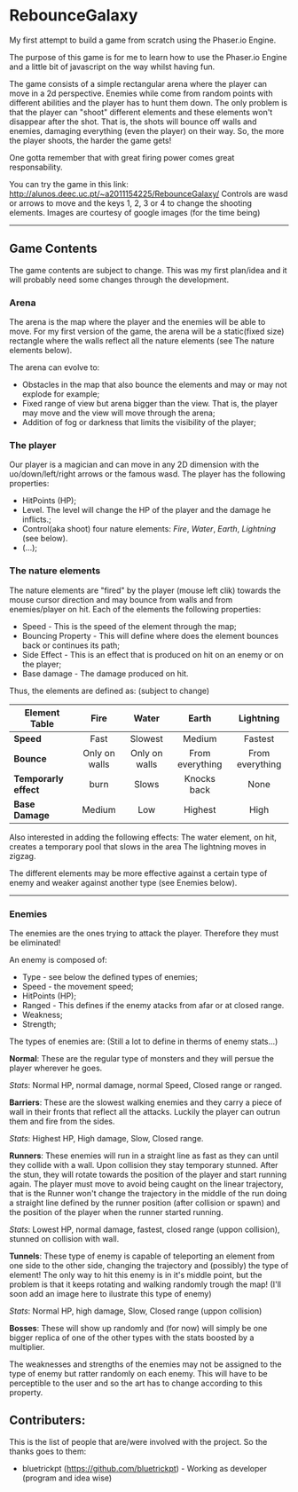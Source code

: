 # RebounceGalaxy

My first attempt to build a game from scratch using the Phaser.io Engine.

The purpose of this game is for me to learn how to use the Phaser.io Engine and a little bit of javascript on the way whilst having fun.

The game consists of a simple rectangular arena where the player can move in a 2d perspective. Enemies while come from random points with different abilities and the player has to hunt them down. The only problem is that the player can "shoot" different elements and these elements won't disappear after the shot. That is, the shots will bounce off walls and enemies, damaging everything (even the player) on their way. So, the more the player shoots, the harder the game gets!

One gotta remember that with great firing power comes great responsability.

You can try the game in this link: http://alunos.deec.uc.pt/~a2011154225/RebounceGalaxy/
Controls are wasd or arrows to move and the keys 1, 2, 3 or 4 to change the shooting elements.
Images are courtesy of google images (for the time being)

***

## Game Contents
The game contents are subject to change. This was my first plan/idea and it will probably need some changes through the development.

### Arena

The arena is the map where the player and the enemies will be able to move.
For my first version of the game, the arena will be a static(fixed size) rectangle where the walls reflect all the nature elements (see The nature elements below).

The arena can evolve to:
* Obstacles in the map that also bounce the elements and may or may not explode for example;
* Fixed range of view but arena bigger than the view. That is, the player may move and the view will move through the arena;
* Addition of fog or darkness that limits the visibility of the player;

### The player

Our player is a magician and can move in any 2D dimension with the uo/down/left/right arrows or the famous wasd. The player has the following properties:
* HitPoints (HP);
* Level. The level will change the HP of the player and the damage he inflicts.;
* Control(aka shoot) four nature elements: *Fire*, *Water*, *Earth*, *Lightning* (see below).
* (...);

### The nature elements

The nature elements are "fired" by the player (mouse left clik) towards the mouse cursor direction and may bounce from walls and from enemies/player on hit. Each of the elements the following properties:

* Speed - This is the speed of the element through the map;
* Bouncing Property - This will define where does the element bounces back or continues its path;
* Side Effect - This is an effect that is produced on hit on an enemy or on the player;
* Base damage - The damage produced on hit.

Thus, the elements are defined as: (subject to change)

| Element Table       | Fire          | Water         | Earth           | Lightning	  |
|   -------------     | :-----------: | :---:         | :---:           | :---:		  |
|**Speed**            | Fast          | Slowest       | Medium          | Fastest	  |
|**Bounce**           | Only on walls | Only on walls | From everything | From everything |
|**Temporarly effect**| burn          | Slows         | Knocks back     | None		  |
|**Base Damage**      | Medium        | Low           | Highest         | High		  |

Also interested in adding the following effects:
The water element, on hit, creates a temporary pool that slows in the area
The lightning moves in zigzag.

The different elements may be more effective against a certain type of enemy and weaker against another type (see Enemies below).

***

### Enemies

The enemies are the ones trying to attack the player. Therefore they must be eliminated!

An enemy is composed of:
* Type - see below the defined types of enemies;
* Speed - the movement speed;
* HitPoints (HP);
* Ranged - This defines if the enemy atacks from afar or at closed range.
* Weakness;
* Strength;

The types of enemies are: (Still a lot to define in therms of enemy stats...)

**Normal**: These are the regular type of monsters and they will persue the player wherever he goes.

*Stats*: Normal HP, normal damage, normal Speed, Closed range or ranged.

**Barriers**: These are the slowest walking enemies and they carry a piece of wall in their fronts that reflect all the attacks. Luckily the player can outrun them and fire from the sides.

*Stats*: Highest HP, High damage, Slow, Closed range.

**Runners**: These enemies will run in a straight line as fast as they can until they collide with a wall. Upon collision they stay temporary stunned. After the stun, they will rotate towards the position of the player and start running again. The player must move to avoid being caught on the linear trajectory, that is the Runner won't change the trajectory in the middle of the run doing a straight line defined by the runner position (after collision or spawn) and the position of the player when the runner started running.

*Stats*: Lowest HP, normal damage, fastest, closed range (uppon collision), stunned on collision with wall.

**Tunnels**: These type of enemy is capable of teleporting an element from one side to the other side, changing the trajectory and (possibly) the type of element! The only way to hit this enemy is in it's middle point, but the problem is that it keeps rotating and walking randomly trough the map! (I'll soon add an image here to ilustrate this type of enemy)

*Stats*: Normal HP, high damage, Slow, Closed range (uppon collision)

**Bosses**: These will show up randomly and (for now) will simply be one bigger replica of one of the other types with the stats boosted by a multiplier.

The weaknesses and strengths of the enemies may not be assigned to the type of enemy but ratter randomly on each enemy. This will have to be perceptible to the user and so the art has to change according to this property.

## Contributers:
This is the list of people that are/were involved with the project. So the thanks goes to them:
* bluetrickpt (https://github.com/bluetrickpt) - Working as developer (program and idea wise) 





